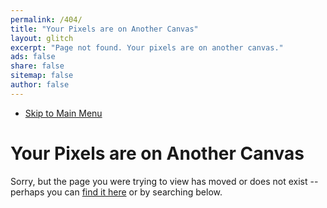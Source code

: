 ```yaml
---
permalink: /404/
title: "Your Pixels are on Another Canvas"
layout: glitch
excerpt: "Page not found. Your pixels are on another canvas."
ads: false
share: false
sitemap: false
author: false
---
```


<nav class="glitch__menu">
  <ul>
    <li><a href="#0" class="overlay__menu-trigger">Skip to Main Menu</a></li>
  </ul>
</nav>

<noscript>
<div class="typed__source">
  <h1 class="glitch__title">Your Pixels are on Another Canvas</h1>
  <div class="glitch__excerpt">
    <p>Sorry, but the page you were trying to view has moved or does not exist -- perhaps you can <a href="{{ site.url }}/sitemap/" title="Made Mistakes sitemap">find it here</a> or by searching below.</p>
  </div>
</div>
</noscript>

<span id="js-404-typed" class="typed__dest glitch__excerpt"></span>

<div class="typed__secondary">
  <script type="text/javascript">
    var GOOG_FIXURL_LANG = 'en';
    var GOOG_FIXURL_SITE = '{{ site.url }}'
  </script>
  <script type="text/javascript" src="https://linkhelp.clients.google.com/tbproxy/lh/wm/fixurl.js"></script>
</div>
